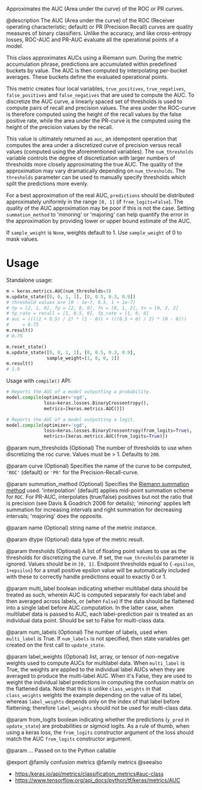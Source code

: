 Approximates the AUC (Area under the curve) of the ROC or PR curves.

@description
The AUC (Area under the curve) of the ROC (Receiver operating
characteristic; default) or PR (Precision Recall) curves are quality
measures of binary classifiers. Unlike the accuracy, and like cross-entropy
losses, ROC-AUC and PR-AUC evaluate all the operational points of a model.

This class approximates AUCs using a Riemann sum. During the metric
accumulation phrase, predictions are accumulated within predefined buckets
by value. The AUC is then computed by interpolating per-bucket averages.
These buckets define the evaluated operational points.

This metric creates four local variables, `true_positives`,
`true_negatives`, `false_positives` and `false_negatives` that are used to
compute the AUC.  To discretize the AUC curve, a linearly spaced set of
thresholds is used to compute pairs of recall and precision values. The area
under the ROC-curve is therefore computed using the height of the recall
values by the false positive rate, while the area under the PR-curve is the
computed using the height of the precision values by the recall.

This value is ultimately returned as `auc`, an idempotent operation that
computes the area under a discretized curve of precision versus recall
values (computed using the aforementioned variables). The `num_thresholds`
variable controls the degree of discretization with larger numbers of
thresholds more closely approximating the true AUC. The quality of the
approximation may vary dramatically depending on `num_thresholds`. The
`thresholds` parameter can be used to manually specify thresholds which
split the predictions more evenly.

For a best approximation of the real AUC, `predictions` should be
distributed approximately uniformly in the range `[0, 1]` (if
`from_logits=False`). The quality of the AUC approximation may be poor if
this is not the case. Setting `summation_method` to 'minoring' or 'majoring'
can help quantify the error in the approximation by providing lower or upper
bound estimate of the AUC.

If `sample_weight` is `None`, weights default to 1.
Use `sample_weight` of 0 to mask values.

# Usage
Standalone usage:

```python
m = keras.metrics.AUC(num_thresholds=3)
m.update_state([0, 0, 1, 1], [0, 0.5, 0.3, 0.9])
# threshold values are [0 - 1e-7, 0.5, 1 + 1e-7]
# tp = [2, 1, 0], fp = [2, 0, 0], fn = [0, 1, 2], tn = [0, 2, 2]
# tp_rate = recall = [1, 0.5, 0], fp_rate = [1, 0, 0]
# auc = ((((1 + 0.5) / 2) * (1 - 0)) + (((0.5 + 0) / 2) * (0 - 0)))
#     = 0.75
m.result()
# 0.75
```

```python
m.reset_state()
m.update_state([0, 0, 1, 1], [0, 0.5, 0.3, 0.9],
               sample_weight=[1, 0, 0, 1])
m.result()
# 1.0
```

Usage with `compile()` API:

```python
# Reports the AUC of a model outputting a probability.
model.compile(optimizer='sgd',
              loss=keras.losses.BinaryCrossentropy(),
              metrics=[keras.metrics.AUC()])

# Reports the AUC of a model outputting a logit.
model.compile(optimizer='sgd',
              loss=keras.losses.BinaryCrossentropy(from_logits=True),
              metrics=[keras.metrics.AUC(from_logits=True)])
```

@param num_thresholds
(Optional) The number of thresholds to
use when discretizing the roc curve. Values must be > 1.
Defaults to `200`.

@param curve
(Optional) Specifies the name of the curve to be computed,
`'ROC'` (default) or `'PR'` for the Precision-Recall-curve.

@param summation_method
(Optional) Specifies the [Riemann summation method](
https://en.wikipedia.org/wiki/Riemann_sum) used.
'interpolation' (default) applies mid-point summation scheme for
`ROC`.  For PR-AUC, interpolates (true/false) positives but not
the ratio that is precision (see Davis & Goadrich 2006 for
details); 'minoring' applies left summation for increasing
intervals and right summation for decreasing intervals; 'majoring'
does the opposite.

@param name
(Optional) string name of the metric instance.

@param dtype
(Optional) data type of the metric result.

@param thresholds
(Optional) A list of floating point values to use as the
thresholds for discretizing the curve. If set, the `num_thresholds`
parameter is ignored. Values should be in `[0, 1]`. Endpoint
thresholds equal to {`-epsilon`, `1+epsilon`} for a small positive
epsilon value will be automatically included with these to correctly
handle predictions equal to exactly 0 or 1.

@param multi_label
boolean indicating whether multilabel data should be
treated as such, wherein AUC is computed separately for each label
and then averaged across labels, or (when `False`) if the data
should be flattened into a single label before AUC computation. In
the latter case, when multilabel data is passed to AUC, each
label-prediction pair is treated as an individual data point. Should
be set to False for multi-class data.

@param num_labels
(Optional) The number of labels, used when `multi_label` is
True. If `num_labels` is not specified, then state variables get
created on the first call to `update_state`.

@param label_weights
(Optional) list, array, or tensor of non-negative weights
used to compute AUCs for multilabel data. When `multi_label` is
True, the weights are applied to the individual label AUCs when they
are averaged to produce the multi-label AUC. When it's False, they
are used to weight the individual label predictions in computing the
confusion matrix on the flattened data. Note that this is unlike
`class_weights` in that `class_weights` weights the example
depending on the value of its label, whereas `label_weights` depends
only on the index of that label before flattening; therefore
`label_weights` should not be used for multi-class data.

@param from_logits
boolean indicating whether the predictions (`y_pred` in
`update_state`) are probabilities or sigmoid logits. As a rule of thumb,
when using a keras loss, the `from_logits` constructor argument of the
loss should match the AUC `from_logits` constructor argument.

@param ...
Passed on to the Python callable

@export
@family confusion metrics
@family metrics
@seealso
+ <https:/keras.io/api/metrics/classification_metrics#auc-class>
+ <https://www.tensorflow.org/api_docs/python/tf/keras/metrics/AUC>
